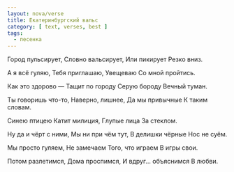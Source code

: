 ```yaml
---
layout: nova/verse
title: Екатеринбургский вальс
category: [ text, verses, best ]
tags:
  - песенка
---
```

Город пульсирует,
Словно вальсирует,
Или пикирует
Резко вниз.

А я всё гуляю,
Тебя приглашаю,
Увещеваю
Со мной пройтись.

Как это здорово —
Тащит по городу
Серую бороду
Вечный туман.

Ты говоришь что-то,
Наверно, лишнее,
Да мы привычные
К таким словам.

Синею птицею
Катит милиция,
Глупые лица
За стеклом.

Ну да и чёрт с ними,
Мы ни при чём тут,
В делишки чёрные
Нос не суём.

Мы просто гуляем,
Не замечаем
Того, что играем
В игры свои.

Потом разлетимся,
Дома проспимся,
И вдруг... объяснимся
В любви.
